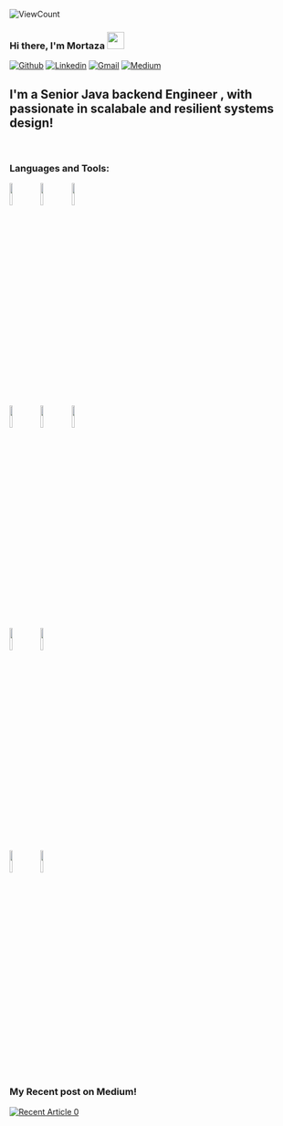 ![ViewCount](https://views.whatilearened.today/views/github/sachinchaturvedi93/sachinchaturvedi93.svg?cache=remove)
### Hi there, I'm Mortaza <img src="https://raw.githubusercontent.com/iampavangandhi/iampavangandhi/master/gifs/Hi.gif" width="30px">
<!-- Your badges
You can use the website to generate badges: https://shields.io/
-->

[![Github](https://img.shields.io/badge/-Github-333?style=flat&logo=Github&logoColor=white)](https://github.com/mogh64)
[![Linkedin](https://img.shields.io/badge/-LinkedIn-blue?style=flat&logo=Linkedin&logoColor=white)](https://www.linkedin.com/in/mortaza-ghahramani-48349a49/)
[![Gmail](https://img.shields.io/badge/-Gmail-c14438?style=flat&logo=Gmail&logoColor=white)](mailto:mortaza.ghahremani@gmail.com)
[![Medium](https://img.shields.io/badge/Medium-mortaza-ghahremani-blue?logo=medium)](https://mortaza-ghahremani.medium.com/)
&nbsp;
## I'm a Senior Java backend Engineer , with passionate in scalabale and resilient systems design!

<br />


### Languages and Tools:

<!-- Your github readme stats
You can use this api: https://github.com/anuraghazra/github-readme-stats
-->
<p>

  <!-- Your languages and tools. Be careful with the alignment. 
  You can use this sites to get logos: https://www.vectorlogo.zone or https://simpleicons.org/
  -->
<code><img width="10%" src="https://www.vectorlogo.zone/logos/java/java-ar21.svg"></code>
<code><img width="10%" src="https://www.vectorlogo.zone/logos/springio/springio-ar21.svg"></code>
<code><img width="10%" src="https://www.vectorlogo.zone/logos/dotnet/dotnet-ar21.svg"></code>
  <br />
<code><img width="10%" src="https://www.vectorlogo.zone/logos/google_cloud/google_cloud-ar21.svg"></code>
<code><img width="10%" src="https://www.vectorlogo.zone/logos/postgresql/postgresql-ar21.svg"></code>
<code><img width="10%" src="https://www.vectorlogo.zone/logos/oracle/oracle-ar21.svg"></code>
  <br />
<code><img width="10%" src="https://www.vectorlogo.zone/logos/scala-lang/scala-lang-ar21.svg"></code>
<code><img width="10%" src="https://www.vectorlogo.zone/logos/apache_kafka/apache_kafka-ar21.svg"></code>
  <br />
  <code><img width="10%" src="https://www.vectorlogo.zone/logos/git-scm/git-scm-ar21.svg"></code>
  <code><img width="10%" src="https://www.vectorlogo.zone/logos/github/github-ar21.svg"></code>
  


</p>

### My Recent post on Medium!
<a target="_blank" href="https://medium.com/codex/how-to-integrate-legacy-systems-with-event-driven-architecture-712cf553500c"><img src="https://medium.com/codex/how-to-integrate-legacy-systems-with-event-driven-architecture-712cf553500c" alt="Recent Article 0">

